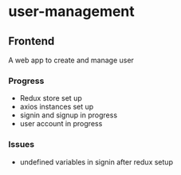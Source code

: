 # user-management

## Frontend

A web app to create and manage user

### Progress
- Redux store set up
- axios instances set up
- signin and signup in progress
- user account in progress

### Issues
- undefined variables in signin after redux setup